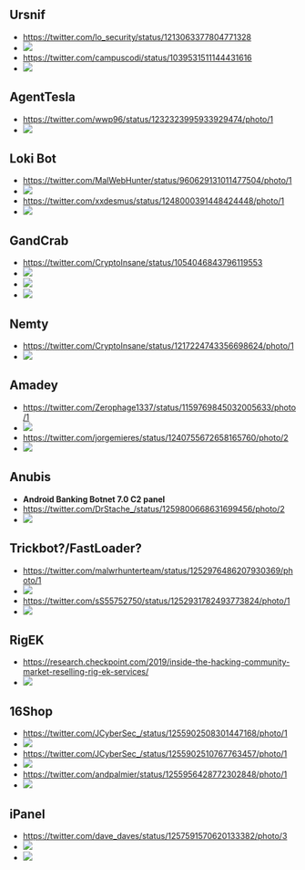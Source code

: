 ## Ursnif
- https://twitter.com/lo_security/status/1213063377804771328
- ![](https://pbs.twimg.com/media/ENWqtOwXYAEqi9Q?format=jpg&name=large)
- https://twitter.com/campuscodi/status/1039531511144431616
- ![](https://pbs.twimg.com/media/Dmz6o_7W0AEk_Iz?format=jpg&name=large)

## AgentTesla
- https://twitter.com/wwp96/status/1232323995933929474/photo/1
- ![](https://pbs.twimg.com/media/ERoYI8JWsAY7roZ?format=png&name=900x900)

## Loki Bot
- https://twitter.com/MalWebHunter/status/960629131011477504/photo/1
- ![](https://pbs.twimg.com/media/DVTWuNsV4AAt3cN?format=jpg&name=large)
- https://twitter.com/xxdesmus/status/1248000391448424448/photo/1
- ![](https://pbs.twimg.com/media/EVHJvd7U4AAMsHF?format=png&name=900x900)

## GandCrab
- https://twitter.com/CryptoInsane/status/1054046843796119553
- ![](https://pbs.twimg.com/media/DqC5xDfVAAET64m?format=jpg&name=medium)
- ![](https://pbs.twimg.com/media/DqC5zCKUwAAE3L_?format=jpg&name=medium)
- ![](https://pbs.twimg.com/media/DqC59hJUUAETdW1?format=jpg&name=900x900)

## Nemty
- https://twitter.com/CryptoInsane/status/1217224743356698624/photo/1
- ![](https://pbs.twimg.com/media/EORzZRJX0AAD1fn?format=png&name=large)

## Amadey
- https://twitter.com/Zerophage1337/status/1159769845032005633/photo/1
- ![](https://pbs.twimg.com/media/EBhUhk3XsAIUjrk?format=png&name=small)
- https://twitter.com/jorgemieres/status/1240755672658165760/photo/2
- ![](https://pbs.twimg.com/media/ETgLxrmXkAAaqLU?format=png&name=4096x4096)

## Anubis
- **Android Banking Botnet 7.0 C2 panel**
 - https://twitter.com/DrStache_/status/1259800668631699456/photo/2
 - ![](https://pbs.twimg.com/media/EXu09PhWsAAKxzd?format=png&name=large)
## Trickbot?/FastLoader?
- https://twitter.com/malwrhunterteam/status/1252976486207930369/photo/1
- ![](https://pbs.twimg.com/media/EWN3a_nWoAAe1t5?format=png&name=900x900)
- https://twitter.com/sS55752750/status/1252931782493773824/photo/1
- ![](https://pbs.twimg.com/media/EWNOsdWWkAEdR8L?format=jpg&name=large)

## RigEK
- https://research.checkpoint.com/2019/inside-the-hacking-community-market-reselling-rig-ek-services/
- ![](https://research.checkpoint.com/wp-content/uploads/2019/09/image5_darkrat5.png)

## 16Shop
- https://twitter.com/JCyberSec_/status/1255902508301447168/photo/1
- ![](https://pbs.twimg.com/media/EW3X-ZWUEAABS0E?format=png&name=900x900)
- https://twitter.com/JCyberSec_/status/1255902510767763457/photo/1
- ![](https://pbs.twimg.com/media/EW3XmL6U8AECWFF?format=png&name=900x900)
- https://twitter.com/andpalmier/status/1255956428772302848/photo/1
- ![](https://pbs.twimg.com/media/EW4MChNWoAU9NTe?format=jpg&name=large)

## iPanel
- https://twitter.com/dave_daves/status/1257591570620133382/photo/3
- ![](https://pbs.twimg.com/media/EXPZqO3XYAAsMhm?format=jpg&name=medium)
- ![](https://pbs.twimg.com/media/EXPZxt5XgAAN9uT?format=jpg&name=large)
